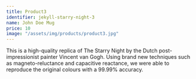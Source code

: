 ```yaml
---
title: Product3
identifier: jekyll-starry-night-3
name: John Doe Mug
price: 10
image: "/assets/img/products/product3.jpg"
---
```


This is a high-quality replica of The Starry Night by the Dutch post-impressionist painter Vincent van Gogh. Using brand new techniques such as magneto-reluctance and capacitive reactance, we were able to reproduce the original colours with a 99.99% accuracy.